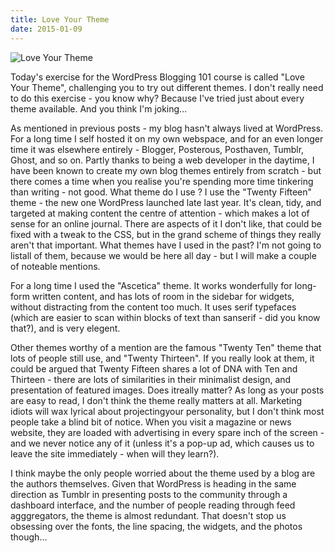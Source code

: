 ```yaml
---
title: Love Your Theme
date: 2015-01-09
---
```


![Love Your Theme](https://source.unsplash.com/Pll7AP6NFpY/1600x900)

Today's exercise for the WordPress Blogging 101 course is called "Love Your Theme", challenging you to try out different themes. I don't really need to do this exercise - you know why? Because I've tried just about every theme available. And you think I'm joking...

As mentioned in previous posts - my blog hasn't always lived at WordPress. For a long time I self hosted it on my own webspace, and for an even longer time it was elsewhere entirely - Blogger, Posterous, Posthaven, Tumblr, Ghost, and so on. Partly thanks to being a web developer in the daytime, I have been known to create my own blog themes entirely from scratch - but there comes a time when you realise you're spending more time tinkering than writing - not good. What theme do I use ? I use the "Twenty Fifteen" theme - the new one WordPress launched late last year. It's clean, tidy, and targeted at making content the centre of attention - which makes a lot of sense for an online journal. There are aspects of it I don't like, that could be fixed with a tweak to the CSS, but in the grand scheme of things they really aren't that important. What themes have I used in the past? I'm not going to listall of them, because we would be here all day - but I will make a couple of noteable mentions.

For a long time I used the "Ascetica" theme. It works wonderfully for long-form written content, and has lots of room in the sidebar for widgets, without distracting from the content too much. It uses serif typefaces (which are easier to scan within blocks of text than sanserif - did you know that?), and is very elegent.

Other themes worthy of a mention are the famous "Twenty Ten" theme that lots of people still use, and "Twenty Thirteen". If you really look at them, it could be argued that Twenty Fifteen shares a lot of DNA with Ten and Thirteen - there are lots of similarities in their minimalist design, and presentation of featured images. Does itreally matter? As long as your posts are easy to read, I don't think the theme really matters at all. Marketing idiots will wax lyrical about projectingyour personality, but I don't think most people take a blind bit of notice. When you visit a magazine or news website, they are loaded with advertising in every spare inch of the screen - and we never notice any of it (unless it's a pop-up ad, which causes us to leave the site immediately - when will they learn?).

I think maybe the only people worried about the theme used by a blog are the authors themselves. Given that WordPress is heading in the same direction as Tumblr in presenting posts to the community through a dashboard interface, and the number of people reading through feed agggregators, the theme is almost redundant. That doesn't stop us obsessing over the fonts, the line spacing, the widgets, and the photos though...